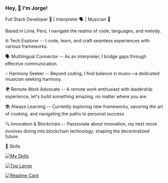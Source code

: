 ### Hey, 👋 I'm Jorge!

Full Stack Developer 🚀 | Interpreter 🗣️ | Musician 🎵

Based in Lima, Perú, I navigate the realms of code, languages, and melody.

🌐 Tech Explorer --
I code, learn, and craft seamless experiences with various frameworks.

🗣️ Multilingual Connector --
As an interpreter, I bridge gaps through effective communication.

🎶 Harmony Seeker --
Beyond coding, I find balance in music—a dedicated musician seeking harmony.

🌍 Remote Work Advocate --
A remote work enthusiast with leadership experience, let's build something amazing, no matter where you are.

📚 Always Learning --
Currently exploring new frameworks, savoring the art of cooking, and navigating the paths to personal success.

🔍 Innovation & Blockchain --
Passionate about innovation, my next move involves diving into blockchain technology, shaping the decentralized future.

💼 Skills

[![My Skills](https://skillicons.dev/icons?i=js,ts,html,css,emotion,tailwind,react,vite,angular,svelte,go,ruby,rails,nestjs,postgresql,docker,jest,git,&perline=6)](https://skillicons.dev)

[![Top Langs](https://github-readme-stats.vercel.app/api/top-langs/?username=kamaqen&layout=compact&theme=transparent)](https://github.com/anuraghazra/github-readme-stats)

[![Readme Card](https://github-readme-stats.vercel.app/api/pin/?username=kamaqen&repo=JS-Fundamentals&theme=transparent)](https://github.com/Kamaqen/JS-Fundamentals)
